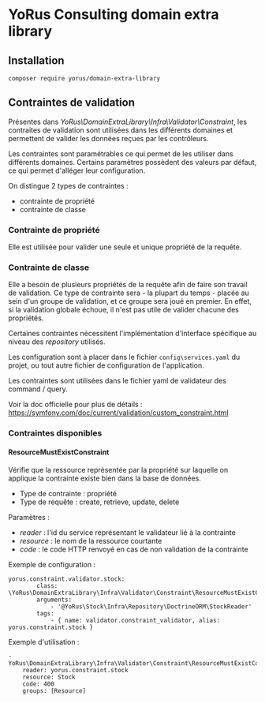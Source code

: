 # YoRus Consulting domain extra library

## Installation

```
composer require yorus/domain-extra-library
```

## Contraintes de validation

Présentes dans _YoRus\DomainExtraLibrary\Infra\Validator\Constraint_, 
les contraites de validation sont utilisées dans les différents domaines 
et permettent de valider les données reçues par les contrôleurs. 

Les contraintes sont paramétrables ce qui permet de les utiliser dans différents domaines.
Certains paramètres possèdent des valeurs par défaut, ce qui permet d'alléger leur configuration.

On distingue 2 types de contraintes : 

* contrainte de propriété
* contrainte de classe

### Contrainte de propriété

Elle est utilisée pour valider une seule et unique propriété de la requête.

### Contrainte de classe

Elle a besoin de plusieurs propriétés de la requête afin de faire son travail de validation. 
Ce type de contrainte sera - la plupart du temps - placée au sein d'un groupe de validation, et ce groupe sera joué en premier.
En effet, si la validation globale échoue, il n'est pas utile de valider chacune des propriétés.

Certaines contraintes nécessitent l'implémentation d'interface spécifique au niveau des _repository_ utilisés.

Les configuration sont à placer dans le fichier `config\services.yaml` du projet, ou tout autre fichier de configuration de l'application.

Les contraintes sont utilisées dans le fichier yaml de validateur des command / query.

Voir la doc officielle pour plus de détails : https://symfony.com/doc/current/validation/custom_constraint.html

### Contraintes disponibles
#### ResourceMustExistConstraint
Vérifie que la ressource représentée par la propriété sur laquelle 
on applique la contrainte existe bien dans la base de données.

* Type de contrainte : propriété
* Type de requête : create, retrieve, update, delete

Paramètres : 

* _reader_ : l'id du service représentant le validateur lié à la contrainte
* _resource_ : le nom de la ressource courtante
* _code_ : le code HTTP renvoyé en cas de non validation de la contrainte

Exemple de configuration : 

```
yorus.constraint.validator.stock:
        class: \YoRus\DomainExtraLibrary\Infra\Validator\Constraint\ResourceMustExistConstraintValidator
        arguments:
            - '@YoRus\Stock\Infra\Repository\DoctrineORM\StockReader'
        tags:
            - { name: validator.constraint_validator, alias: yorus.constraint.stock }
```

Exemple d'utilisation : 

```
- YoRus\DomainExtraLibrary\Infra\Validator\Constraint\ResourceMustExistConstraint:
	reader: yorus.constraint.stock
	resource: Stock
	code: 400
	groups: [Resource]
```